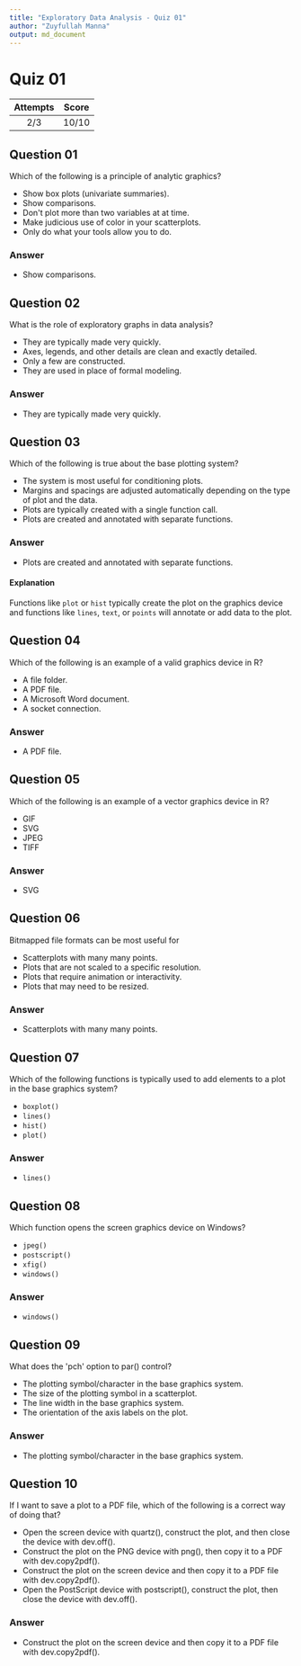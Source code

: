 ```yaml
---
title: "Exploratory Data Analysis - Quiz 01"
author: "Zuyfullah Manna"
output: md_document
---
```


Quiz 01
=======  

|Attempts|Score|  
|:------:|:---:|  
|   2/3  |10/10|  

Question 01
-----------  
Which of the following is a principle of analytic graphics?  
* Show box plots (univariate summaries).  
* Show comparisons.  
* Don't plot more than two variables at at time.  
* Make judicious use of color in your scatterplots.  
* Only do what your tools allow you to do.  

### Answer  
* Show comparisons.  


Question 02
-----------  
What is the role of exploratory graphs in data analysis?  
* They are typically made very quickly.  
* Axes, legends, and other details are clean and exactly detailed.  
* Only a few are constructed.  
* They are used in place of formal modeling.  

### Answer  
* They are typically made very quickly.  


Question 03  
-----------  
Which of the following is true about the base plotting system?  
* The system is most useful for conditioning plots.  
* Margins and spacings are adjusted automatically depending on the type of plot and the data.  
* Plots are typically created with a single function call.  
* Plots are created and annotated with separate functions.  

### Answer  
* Plots are created and annotated with separate functions.  

#### Explanation  
Functions like `plot` or `hist` typically create the plot on the graphics device and functions like `lines`, `text`, or `points` will annotate or add data to the plot.  


Question 04
-----------  
Which of the following is an example of a valid graphics device in R?  
* A file folder.  
* A PDF file.  
* A Microsoft Word document.  
* A socket connection.  

### Answer  
*  A PDF file.  


Question 05
-----------  
Which of the following is an example of a vector graphics device in R?  
* GIF  
* SVG  
* JPEG  
* TIFF  

### Answer  
* SVG  


Question 06
-----------  
Bitmapped file formats can be most useful for  
* Scatterplots with many many points.  
* Plots that are not scaled to a specific resolution.  
* Plots that require animation or interactivity.  
* Plots that may need to be resized.  

### Answer  
* Scatterplots with many many points.  


Question 07
-----------  
Which of the following functions is typically used to add elements to a plot in the base graphics system?  
* `boxplot()`  
* `lines()`  
* `hist()`  
* `plot()`  

### Answer  
* `lines()`  


Question 08
-----------  
Which function opens the screen graphics device on Windows?  
* `jpeg()`  
* `postscript()`  
* `xfig()`  
* `windows()`  

### Answer  
* `windows()`    


Question 09
-----------  
What does the 'pch' option to par() control?  
* The plotting symbol/character in the base graphics system.  
* The size of the plotting symbol in a scatterplot.  
* The line width in the base graphics system.  
* The orientation of the axis labels on the plot.  

### Answer  
* The plotting symbol/character in the base graphics system.  


Question 10
-----------  
If I want to save a plot to a PDF file, which of the following is a correct way of doing that?  
* Open the screen device with quartz(), construct the plot, and then close the device with dev.off().  
* Construct the plot on the PNG device with png(), then copy it to a PDF with dev.copy2pdf().  
* Construct the plot on the screen device and then copy it to a PDF file with dev.copy2pdf().  
* Open the PostScript device with postscript(), construct the plot, then close the device with dev.off().  

### Answer  
* Construct the plot on the screen device and then copy it to a PDF file with dev.copy2pdf().  